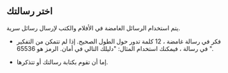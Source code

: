 ## اختر رسالتك

يتم استخدام الرسائل الغامضة في الأفلام والكتب لإرسال رسائل سرية.

+ فكر في رسالة غامضة ، 12 كلمة تدور حول الطول الصحيح. إذا لم تتمكن من التفكير في رسالة ، فيمكنك استخدام المثال: "دليلك التالي في أمان. الرمز هو 65536 ".

+ إما أن تقوم بكتابة رسالتك أو تتذكرها.